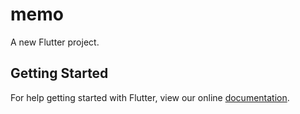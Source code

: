 # memo

A new Flutter project.

## Getting Started

For help getting started with Flutter, view our online
[documentation](https://flutter.io/).
